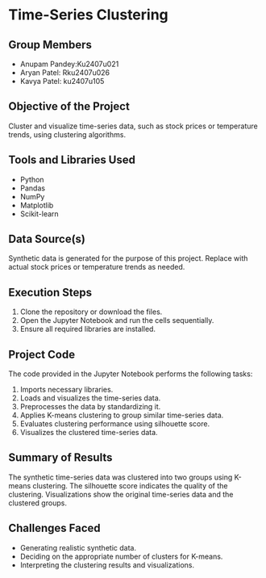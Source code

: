 # Time-Series Clustering

## Group Members
- Anupam Pandey:Ku2407u021
- Aryan Patel: Rku2407u026
- Kavya Patel: ku2407u105

## Objective of the Project
Cluster and visualize time-series data, such as stock prices or temperature trends, using clustering algorithms.

## Tools and Libraries Used
- Python
- Pandas
- NumPy
- Matplotlib
- Scikit-learn

## Data Source(s)
Synthetic data is generated for the purpose of this project. Replace with actual stock prices or temperature trends as needed.

## Execution Steps
1. Clone the repository or download the files.
2. Open the Jupyter Notebook and run the cells sequentially.
3. Ensure all required libraries are installed.

## Project Code
The code provided in the Jupyter Notebook performs the following tasks:
1. Imports necessary libraries.
2. Loads and visualizes the time-series data.
3. Preprocesses the data by standardizing it.
4. Applies K-means clustering to group similar time-series data.
5. Evaluates clustering performance using silhouette score.
6. Visualizes the clustered time-series data.

## Summary of Results
The synthetic time-series data was clustered into two groups using K-means clustering. The silhouette score indicates the quality of the clustering. Visualizations show the original time-series data and the clustered groups.

## Challenges Faced
- Generating realistic synthetic data.
- Deciding on the appropriate number of clusters for K-means.
- Interpreting the clustering results and visualizations.

